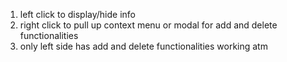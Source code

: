 1. left click to display/hide info
2. right click to pull up context menu or modal for add and delete functionalities
3. only left side has add and delete functionalities working atm